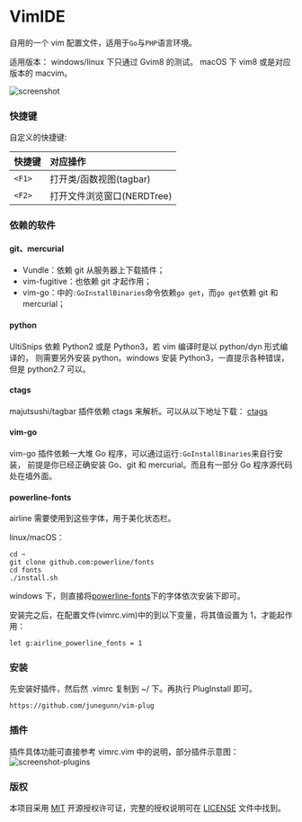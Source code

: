 VimIDE
======

自用的一个 vim 配置文件，适用于`Go`与`PHP`语言环境。

适用版本：
windows/linux 下只通过 Gvim8 的测试。
macOS 下 vim8 或是对应版本的 macvim。

![screenshot](https://raw.github.com/caixw/VimIDE/master/images/screenshot.png)



### 快捷键

自定义的快捷键:

 快捷键        | 对应操作
 ------------- | :---------
 `<F1>`        | 打开类/函数视图(tagbar)
 `<F2>`        | 打开文件浏览窗口(NERDTree)



### 依赖的软件


#### git、mercurial
- Vundle：依赖 git 从服务器上下载插件；
- vim-fugitive：也依赖 git 才起作用；
- vim-go：中的`:GoInstallBinaries`命令依赖`go get`，而`go get`依赖 git 和 mercurial；


#### python
UltiSnips 依赖 Python2 或是 Python3，若 vim 编译时是以 python/dyn 形式编译的，
则需要另外安装 python。windows 安装 Python3，一直提示各种错误，但是 python2.7 可以。


#### ctags
majutsushi/tagbar 插件依赖 ctags 来解析。可以从以下地址下载：
[ctags](https://ctags.io/)


#### vim-go
vim-go 插件依赖一大堆 Go 程序，可以通过运行`:GoInstallBinaries`来自行安装，
前提是你已经正确安装 Go、git 和 mercurial。而且有一部分 Go 程序源代码处在墙外面。


#### powerline-fonts
airline 需要使用到这些字体，用于美化状态栏。

linux/macOS：
```shell
cd ~
git clone github.com:powerline/fonts
cd fonts
./install.sh
```

windows 下，则直接将[powerline-fonts](https://github.com/Lokaltog/powerline-fonts)下的字体依次安装下即可。

安装完之后，在配置文件(vimrc.vim)中的到以下变量，将其值设置为 1，才能起作用：
```vim
let g:airline_powerline_fonts = 1
```



### 安装

先安装好插件，然后然 .vimrc 复制到 ~/ 下。再执行 PlugInstall 即可。
```url
https://github.com/junegunn/vim-plug
```



### 插件

插件具体功能可直接参考 vimrc.vim 中的说明，部分插件示意图：
![screenshot-plugins](https://raw.github.com/caixw/VimIDE/master/images/screenshot_plugins.png)



### 版权

本项目采用 [MIT](https://opensource.org/licenses/MIT) 开源授权许可证，完整的授权说明可在 [LICENSE](LICENSE) 文件中找到。
